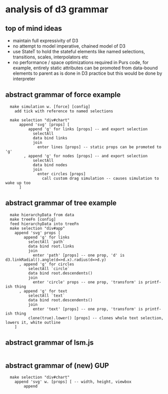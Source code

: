 
# analysis of d3 grammar

## top of mind ideas
  * maintain full expressivity of D3
  * no attempt to model imperative, chained model of D3
  * use StateT to hold the stateful elements like named selections, transitions, scales, interpolators etc
  * no performance / space optimizations required in Purs code, for example, entirely static attributes can be promoted from data-bound elements to parent as is done in D3 practice but this would be done by interpreter

## abstract grammar of force example
```
  make simulation w. [force] [config]
    add tick with reference to named selections

  make selection "div#chart" 
      append 'svg' [props] [
          append 'g' for links [props] -- and export selection
            selectAll
            data bind links
            join 
              enter lines [props] -- static props can be promoted to 'g'
        , append 'g' for nodes [props] -- and export selection
            selectAll
            data bind nodes
            join 
              enter circles [props]
                call custom drag simulation -- causes simulation to wake up too
      ]
```

## abstract grammar of tree example
```
  make hierarchyData from data
  make treeFn [config]
  feed hierarchyData into treeFn
  make selection "div#app"
    append 'svg' props [
        append 'g' for links
          selectAll `path`
          data bind root.links
          join
            enter 'path' [props] -- one prop, 'd' is d3.linkRadial().angle(d=>d.x).radius(d=>d.y)
      , append 'g' for circles
          selectAll `circle`
          data bind root.descendents()
          join
            enter 'circle' props -- one prop, 'transform' is printf-ish thing
      , append 'g' for text
          selectAll `text`
          data bind root.descendents()
          join
            enter 'text' [props] -- one prop, 'transform' is printf-ish thing
          clone(true).lower() [props] -- clones whole text selection, lowers it, white outline
    ]
```

## abstract grammar of lsm.js

```

```

## abstract grammar of (new) GUP

```
  make selection "div#chart"
    append 'svg' w. [props] [ -- width, height, viewbox
        append 
```